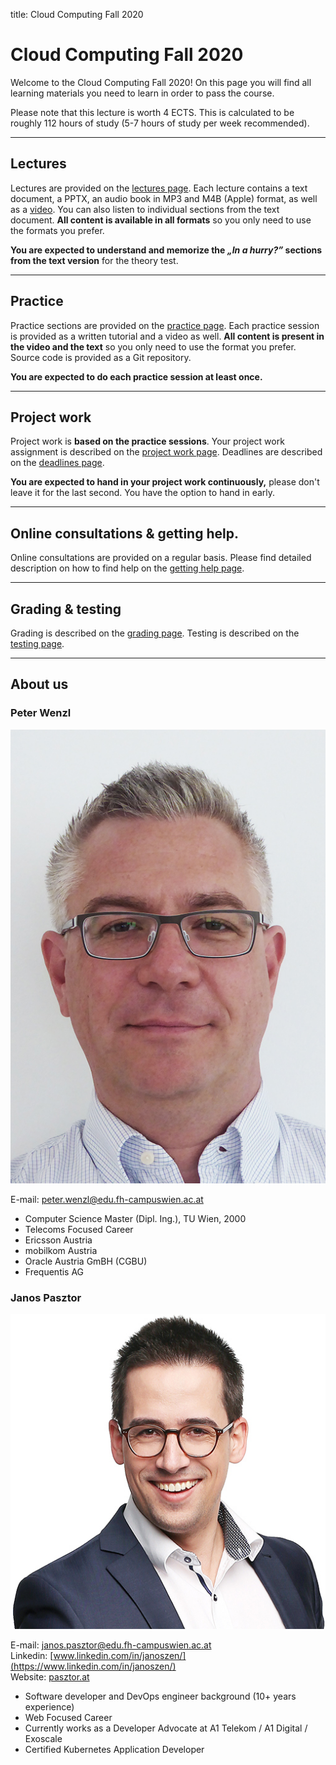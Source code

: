 title: Cloud Computing Fall 2020

<h1>Cloud Computing Fall 2020</h1>

Welcome to the Cloud Computing Fall 2020! On this page you will find all learning
materials you need to learn in order to pass the course.

Please note that this lecture is worth 4 ECTS. This is calculated to be roughly 112 hours of study
(5-7 hours of study per week recommended).

---

## Lectures

Lectures are provided on the [lectures page](/lectures). Each lecture contains a text document, a PPTX, an audio book
in MP3 and M4B (Apple) format, as well as a [video](https://www.youtube.com/channel/UC4U8FauY-SiYQJAbwDA_68g/). You can
also listen to individual sections from the text document. **All content is available in all formats** so you only need
to use the formats you prefer.

**You are expected to understand and memorize the *&bdquo;In a hurry?&rdquo;* sections from the text version** for the
theory test.

---

## Practice

Practice sections are provided on the [practice page](/practice). Each practice session is provided as a written
tutorial and a video as well. **All content is present in the video and the text** so you only need to use the format
you prefer. Source code is provided as a Git repository.
 
**You are expected to do each practice session at least once.**

---

## Project work

Project work is **based on the practice sessions**. Your project work assignment is described on the
[project work page](/projectwork). Deadlines are described on the [deadlines page](/deadlines).

**You are expected to hand in your project work continuously,** please don't leave it for the last second. You have
the option to hand in early.

---

## Online consultations & getting help.

Online consultations are provided on a regular basis. Please find detailed description on how to find help on the
[getting help page](/help).

---

## Grading & testing

Grading is described on the [grading page](/grading). Testing is described on the [testing page](/testing).

---

## About us

### Peter Wenzl

<aside>
<img src="peter-wenzl.jpg" alt="A photo of Peter Wenzl, a middle aged man with short gray hair and square glasses." />
</aside>

E-mail: [peter.wenzl@edu.fh-campuswien.ac.at](mailto:peter.wenzl@edu.fh-campuswien.ac.at)

- Computer Science Master (Dipl. Ing.), TU Wien, 2000
- Telecoms Focused Career
- Ericsson Austria
- mobilkom Austria
- Oracle Austria GmBH (CGBU)
- Frequentis AG

### Janos Pasztor

<aside>
<img src="janos-pasztor.jpg" alt="A photo of Janos Pasztor, a man in his thirties with short, dark brown hair and round glasses." />
</aside>

E-mail: [janos.pasztor@edu.fh-campuswien.ac.at](mailto:janos.pasztor@edu.fh-campuswien.ac.at) <br />
Linkedin: [www.linkedin.com/in/janoszen/](https://www.linkedin.com/in/janoszen/) <br />
Website: [pasztor.at](https://pasztor.at)

- Software developer and DevOps engineer background (10+ years experience)
- Web Focused Career
- Currently works as a Developer Advocate at A1 Telekom / A1 Digital / Exoscale
- Certified Kubernetes Application Developer
